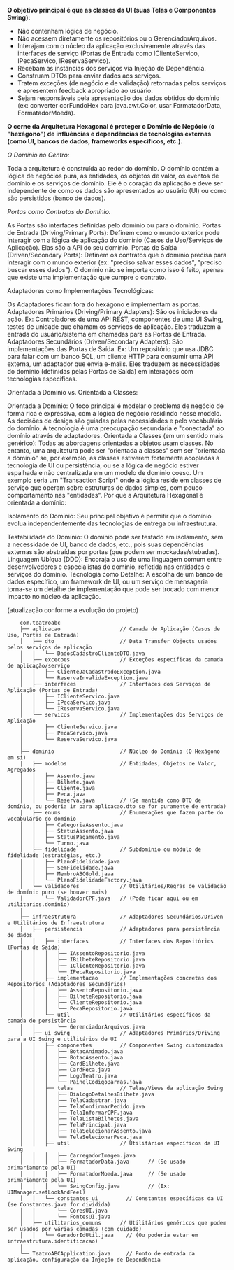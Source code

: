 **O objetivo principal é que as classes da UI (suas Telas e Componentes Swing):**

- Não contenham lógica de negócio.
- Não acessem diretamente os repositórios ou o GerenciadorArquivos.
- Interajam com o núcleo da aplicação exclusivamente através das interfaces de serviço (Portas de Entrada como IClienteServico, IPecaServico, IReservaServico).
- Recebam as instâncias dos serviços via Injeção de Dependência.
- Construam DTOs para enviar dados aos serviços.
- Tratem exceções (de negócio e de validação) retornadas pelos serviços e apresentem feedback apropriado ao usuário.
- Sejam responsáveis pela apresentação dos dados obtidos do domínio (ex: converter corFundoHex para java.awt.Color, usar FormatadorData, FormatadorMoeda).

**O cerne da Arquitetura Hexagonal é proteger o Domínio de Negócio (o "hexágono") de influências e dependências de tecnologias externas (como UI, bancos de dados, frameworks específicos, etc.).**

*O Domínio no Centro:*

  Toda a arquitetura é construída ao redor do domínio. O domínio contém a lógica de negócios pura, as entidades, os objetos de valor, os eventos de domínio e os serviços de domínio.
  Ele é o coração da aplicação e deve ser independente de como os dados são apresentados ao usuário (UI) ou como são persistidos (banco de dados).
  
*Portas como Contratos do Domínio:*

  As Portas são interfaces definidas pelo domínio ou para o domínio.
  Portas de Entrada (Driving/Primary Ports): Definem como o mundo exterior pode interagir com a lógica de aplicação do domínio (Casos de Uso/Serviços de Aplicação). Elas são a API do seu domínio.
  Portas de Saída (Driven/Secondary Ports): Definem os contratos que o domínio precisa para interagir com o mundo exterior (ex: "preciso salvar esses dados", "preciso buscar esses dados"). O domínio não se importa como isso é feito, apenas que existe uma implementação que cumpre o contrato.

Adaptadores como Implementações Tecnológicas:

  Os Adaptadores ficam fora do hexágono e implementam as portas.
  Adaptadores Primários (Driving/Primary Adapters): São os iniciadores da ação. Ex: Controladores de uma API REST, componentes de uma UI Swing, testes de unidade que chamam os serviços de aplicação. Eles traduzem a entrada do usuário/sistema em chamadas para as Portas de Entrada.
  Adaptadores Secundários (Driven/Secondary Adapters): São implementações das Portas de Saída. Ex: Um repositório que usa JDBC para falar com um banco SQL, um cliente HTTP para consumir uma API externa, um adaptador que envia e-mails. Eles traduzem as necessidades do domínio (definidas pelas Portas de Saída) em interações com tecnologias específicas.
  
Orientada a Domínio vs. Orientada a Classes:

  Orientada a Domínio: O foco principal é modelar o problema de negócio de forma rica e expressiva, com a lógica de negócio residindo nesse modelo. As decisões de design são guiadas pelas necessidades e pelo vocabulário do domínio. A tecnologia é uma preocupação secundária e "conectada" ao domínio através de adaptadores.
  Orientada a Classes (em um sentido mais genérico): Todas as abordagens orientadas a objetos usam classes. No entanto, uma arquitetura pode ser "orientada a classes" sem ser "orientada a domínio" se, por exemplo, as classes estiverem fortemente acopladas à tecnologia de UI ou persistência, ou se a lógica de negócio estiver espalhada e não centralizada em um modelo de domínio coeso. Um exemplo seria um "Transaction Script" onde a lógica reside em classes de serviço que operam sobre estruturas de dados simples, com pouco comportamento nas "entidades".
  Por que a Arquitetura Hexagonal é orientada a domínio:
  
Isolamento do Domínio: Seu principal objetivo é permitir que o domínio evolua independentemente das tecnologias de entrega ou infraestrutura.

Testabilidade do Domínio: O domínio pode ser testado em isolamento, sem a necessidade de UI, banco de dados, etc., pois suas dependências externas são abstraídas por portas (que podem ser mockadas/stubadas).
Linguagem Ubíqua (DDD): Encoraja o uso de uma linguagem comum entre desenvolvedores e especialistas do domínio, refletida nas entidades e serviços do domínio.
Tecnologia como Detalhe: A escolha de um banco de dados específico, um framework de UI, ou um serviço de mensageria torna-se um detalhe de implementação que pode ser trocado com menor impacto no núcleo da aplicação.

(atualização conforme a evolução do projeto)

		com.teatroabc
		├── aplicacao                   // Camada de Aplicação (Casos de Uso, Portas de Entrada)
		│   ├── dto                     // Data Transfer Objects usados pelos serviços de aplicação
		│   │   └── DadosCadastroClienteDTO.java
		│   ├── excecoes                // Exceções específicas da camada de aplicação/serviço
		│   │   ├── ClienteJaCadastradoException.java
		│   │   └── ReservaInvalidaException.java
		│   ├── interfaces              // Interfaces dos Serviços de Aplicação (Portas de Entrada)
		│   │   ├── IClienteServico.java
		│   │   ├── IPecaServico.java
		│   │   └── IReservaServico.java
		│   └── servicos                // Implementações dos Serviços de Aplicação
		│       ├── ClienteServico.java
		│       ├── PecaServico.java
		│       └── ReservaServico.java
		│
		├── dominio                     // Núcleo do Domínio (O Hexágono em si)
		│   ├── modelos                 // Entidades, Objetos de Valor, Agregados
		│   │   ├── Assento.java
		│   │   ├── Bilhete.java
		│   │   ├── Cliente.java
		│   │   ├── Peca.java
		│   │   └── Reserva.java        // (Se mantida como DTO de domínio, ou poderia ir para aplicacao.dto se for puramente de entrada)
		│   ├── enums                   // Enumerações que fazem parte do vocabulário do domínio
		│   │   ├── CategoriaAssento.java
		│   │   ├── StatusAssento.java
		│   │   ├── StatusPagamento.java
		│   │   └── Turno.java
		│   ├── fidelidade              // Subdomínio ou módulo de fidelidade (estratégias, etc.)
		│   │   ├── PlanoFidelidade.java
		│   │   ├── SemFidelidade.java
		│   │   ├── MembroABCGold.java
		│   │   └── PlanoFidelidadeFactory.java
		│   └── validadores             // Utilitários/Regras de validação de domínio puro (se houver mais)
		│       └── ValidadorCPF.java   // (Pode ficar aqui ou em utilitarios.dominio)
		│
		├── infraestrutura              // Adaptadores Secundários/Driven e Utilitários de Infraestrutura
		│   ├── persistencia            // Adaptadores para persistência de dados
		│   │   ├── interfaces          // Interfaces dos Repositórios (Portas de Saída)
		│   │   │   ├── IAssentoRepositorio.java
		│   │   │   ├── IBilheteRepositorio.java
		│   │   │   ├── IClienteRepositorio.java
		│   │   │   └── IPecaRepositorio.java
		│   │   ├── implementacao       // Implementações concretas dos Repositórios (Adaptadores Secundários)
		│   │   │   ├── AssentoRepositorio.java
		│   │   │   ├── BilheteRepositorio.java
		│   │   │   ├── ClienteRepositorio.java
		│   │   │   └── PecaRepositorio.java
		│   │   └── util                // Utilitários específicos da camada de persistência
		│   │       └── GerenciadorArquivos.java
		│   ├── ui_swing                // Adaptadores Primários/Driving para a UI Swing e utilitários de UI
		│   │   ├── componentes         // Componentes Swing customizados
		│   │   │   ├── BotaoAnimado.java
		│   │   │   ├── BotaoAssento.java
		│   │   │   ├── CardBilhete.java
		│   │   │   ├── CardPeca.java
		│   │   │   ├── LogoTeatro.java
		│   │   │   └── PainelCodigoBarras.java
		│   │   ├── telas               // Telas/Views da aplicação Swing
		│   │   │   ├── DialogoDetalhesBilhete.java
		│   │   │   ├── TelaCadastrar.java
		│   │   │   ├── TelaConfirmarPedido.java
		│   │   │   ├── TelaInformarCPF.java
		│   │   │   ├── TelaListaBilhetes.java
		│   │   │   ├── TelaPrincipal.java
		│   │   │   ├── TelaSelecionarAssento.java
		│   │   │   └── TelaSelecionarPeca.java
		│   │   ├── util                // Utilitários específicos da UI Swing
		│   │   │   ├── CarregadorImagem.java
		│   │   │   ├── FormatadorData.java      // (Se usado primariamente pela UI)
		│   │   │   ├── FormatadorMoeda.java     // (Se usado primariamente pela UI)
		│   │   │   └── SwingConfig.java         // (Ex: UIManager.setLookAndFeel)
		│   │   └── constantes_ui         // Constantes específicas da UI (se Constantes.java for dividida)
		│   │       └── CoresUI.java
		│   │       └── FontesUI.java
		│   ├── utilitarios_comuns      // Utilitários genéricos que podem ser usados por várias camadas (com cuidado)
		│   │   └── GeradorIdUtil.java    // (Ou poderia estar em infraestrutura.identificacao)
		│
		└── TeatroABCApplication.java     // Ponto de entrada da aplicação, configuração da Injeção de Dependência
